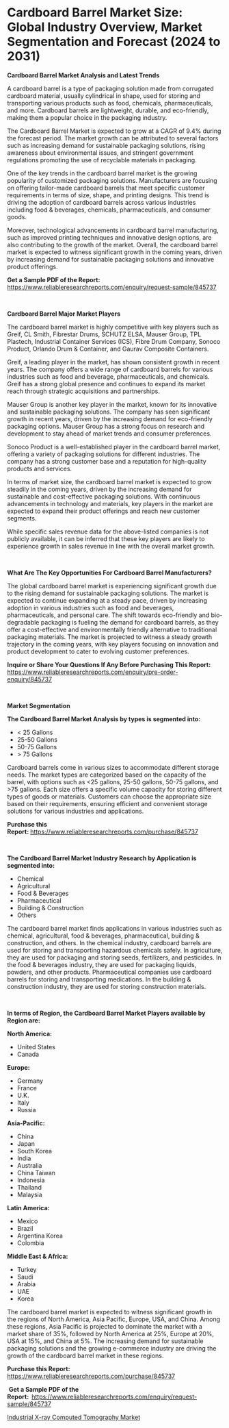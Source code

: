 <p><h1>Cardboard Barrel Market Size: Global Industry Overview, Market Segmentation and Forecast (2024 to 2031)</h1></p><p><strong>Cardboard Barrel Market Analysis and Latest Trends</strong></p>
<p><p>A cardboard barrel is a type of packaging solution made from corrugated cardboard material, usually cylindrical in shape, used for storing and transporting various products such as food, chemicals, pharmaceuticals, and more. Cardboard barrels are lightweight, durable, and eco-friendly, making them a popular choice in the packaging industry.</p><p>The Cardboard Barrel Market is expected to grow at a CAGR of 9.4% during the forecast period. The market growth can be attributed to several factors such as increasing demand for sustainable packaging solutions, rising awareness about environmental issues, and stringent government regulations promoting the use of recyclable materials in packaging.</p><p>One of the key trends in the cardboard barrel market is the growing popularity of customized packaging solutions. Manufacturers are focusing on offering tailor-made cardboard barrels that meet specific customer requirements in terms of size, shape, and printing designs. This trend is driving the adoption of cardboard barrels across various industries including food & beverages, chemicals, pharmaceuticals, and consumer goods.</p><p>Moreover, technological advancements in cardboard barrel manufacturing, such as improved printing techniques and innovative design options, are also contributing to the growth of the market. Overall, the cardboard barrel market is expected to witness significant growth in the coming years, driven by increasing demand for sustainable packaging solutions and innovative product offerings.</p></p>
<p><strong>Get a Sample PDF of the Report:&nbsp;</strong> <a href="https://www.reliableresearchreports.com/enquiry/request-sample/845737">https://www.reliableresearchreports.com/enquiry/request-sample/845737</a></p>
<p>&nbsp;</p>
<p><strong>Cardboard Barrel Major Market Players</strong></p>
<p><p>The cardboard barrel market is highly competitive with key players such as Greif, CL Smith, Fibrestar Drums, SCHUTZ ELSA, Mauser Group, TPL Plastech, Industrial Container Services (ICS), Fibre Drum Company, Sonoco Product, Orlando Drum & Container, and Gaurav Composite Containers. </p><p>Greif, a leading player in the market, has shown consistent growth in recent years. The company offers a wide range of cardboard barrels for various industries such as food and beverage, pharmaceuticals, and chemicals. Greif has a strong global presence and continues to expand its market reach through strategic acquisitions and partnerships.</p><p>Mauser Group is another key player in the market, known for its innovative and sustainable packaging solutions. The company has seen significant growth in recent years, driven by the increasing demand for eco-friendly packaging options. Mauser Group has a strong focus on research and development to stay ahead of market trends and consumer preferences.</p><p>Sonoco Product is a well-established player in the cardboard barrel market, offering a variety of packaging solutions for different industries. The company has a strong customer base and a reputation for high-quality products and services.</p><p>In terms of market size, the cardboard barrel market is expected to grow steadily in the coming years, driven by the increasing demand for sustainable and cost-effective packaging solutions. With continuous advancements in technology and materials, key players in the market are expected to expand their product offerings and reach new customer segments.</p><p>While specific sales revenue data for the above-listed companies is not publicly available, it can be inferred that these key players are likely to experience growth in sales revenue in line with the overall market growth.</p></p>
<p>&nbsp;</p>
<p><strong>What Are The Key Opportunities For Cardboard Barrel Manufacturers?</strong></p>
<p><p>The global cardboard barrel market is experiencing significant growth due to the rising demand for sustainable packaging solutions. The market is expected to continue expanding at a steady pace, driven by increasing adoption in various industries such as food and beverages, pharmaceuticals, and personal care. The shift towards eco-friendly and bio-degradable packaging is fueling the demand for cardboard barrels, as they offer a cost-effective and environmentally friendly alternative to traditional packaging materials. The market is projected to witness a steady growth trajectory in the coming years, with key players focusing on innovation and product development to cater to evolving customer preferences.</p></p>
<p><strong>Inquire or Share Your Questions If Any Before Purchasing This Report:</strong> <a href="https://www.reliableresearchreports.com/enquiry/pre-order-enquiry/845737">https://www.reliableresearchreports.com/enquiry/pre-order-enquiry/845737</a></p>
<p>&nbsp;</p>
<p><strong>Market Segmentation</strong></p>
<p><strong>The Cardboard Barrel Market Analysis by types is segmented into:</strong></p>
<p><ul><li>< 25 Gallons</li><li>25-50 Gallons</li><li>50-75 Gallons</li><li>> 75 Gallons</li></ul></p>
<p><p>Cardboard barrels come in various sizes to accommodate different storage needs. The market types are categorized based on the capacity of the barrel, with options such as <25 gallons, 25-50 gallons, 50-75 gallons, and >75 gallons. Each size offers a specific volume capacity for storing different types of goods or materials. Customers can choose the appropriate size based on their requirements, ensuring efficient and convenient storage solutions for various industries and applications.</p></p>
<p><strong>Purchase this Report:&nbsp;</strong><a href="https://www.reliableresearchreports.com/purchase/845737">https://www.reliableresearchreports.com/purchase/845737</a></p>
<p>&nbsp;</p>
<p><strong>The Cardboard Barrel Market Industry Research by Application is segmented into:</strong></p>
<p><ul><li>Chemical</li><li>Agricultural</li><li>Food & Beverages</li><li>Pharmaceutical</li><li>Building & Construction</li><li>Others</li></ul></p>
<p><p>The cardboard barrel market finds applications in various industries such as chemical, agricultural, food & beverages, pharmaceutical, building & construction, and others. In the chemical industry, cardboard barrels are used for storing and transporting hazardous chemicals safely. In agriculture, they are used for packaging and storing seeds, fertilizers, and pesticides. In the food & beverages industry, they are used for packaging liquids, powders, and other products. Pharmaceutical companies use cardboard barrels for storing and transporting medications. In the building & construction industry, they are used for storing construction materials.</p></p>
<p>&nbsp;</p>
<p><strong>In terms of Region, the Cardboard Barrel Market Players available by Region are:</strong></p>
<p>
    <p> <strong> North America: </strong>
        <ul>
            <li>United States</li>
            <li>Canada</li>
        </ul>
        </p> 
    <p> <strong> Europe: </strong>
        <ul>
            <li>Germany</li>
            <li>France</li>
            <li>U.K.</li>
            <li>Italy</li>
            <li>Russia</li>
        </ul>
        </p> 
    <p> <strong> Asia-Pacific: </strong>
        <ul>
            <li>China</li>
            <li>Japan</li>
            <li>South Korea</li>
            <li>India</li>
            <li>Australia</li>
            <li>China Taiwan</li>
            <li>Indonesia</li>
            <li>Thailand</li>
            <li>Malaysia</li>
        </ul>
        </p> 
    <p> <strong> Latin America: </strong>
        <ul>
            <li>Mexico</li>
            <li>Brazil</li>
            <li>Argentina Korea</li>
            <li>Colombia</li>
        </ul>
        </p> 
    <p> <strong> Middle East & Africa: </strong>
        <ul>
            <li>Turkey</li>
            <li>Saudi</li>
            <li>Arabia</li>
            <li>UAE</li>
            <li>Korea</li>
        </ul>
    </p>
    </p>
<p><p>The cardboard barrel market is expected to witness significant growth in the regions of North America, Asia Pacific, Europe, USA, and China. Among these regions, Asia Pacific is projected to dominate the market with a market share of 35%, followed by North America at 25%, Europe at 20%, USA at 15%, and China at 5%. The increasing demand for sustainable packaging solutions and the growing e-commerce industry are driving the growth of the cardboard barrel market in these regions.</p></p>
<p><strong>Purchase this Report: </strong><a href="https://www.reliableresearchreports.com/purchase/845737">https://www.reliableresearchreports.com/purchase/845737</a></p>
<p>&nbsp;<strong>Get a Sample PDF of the Report:&nbsp;&nbsp;</strong><a href="https://www.reliableresearchreports.com/enquiry/request-sample/845737">https://www.reliableresearchreports.com/enquiry/request-sample/845737</a></p>
<p><strong></strong></p>
<p><p><a href="https://chivalrous-flock-a86.notion.site/Industrial-X-ray-Computed-Tomography-Market-Research-Report-The-Key-To-Successful-Business-Strategy-9f2d6accd35e490cbbaca22ef7703a8a">Industrial X-ray Computed Tomography Market</a></p></p>